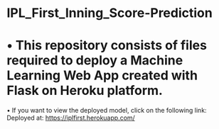 # IPL_First_Inning_Score-Prediction
# • This repository consists of files required to deploy a Machine Learning Web App created with Flask on Heroku platform.

• If you want to view the deployed model, click on the following link:
Deployed at: https://iplfirst.herokuapp.com/
